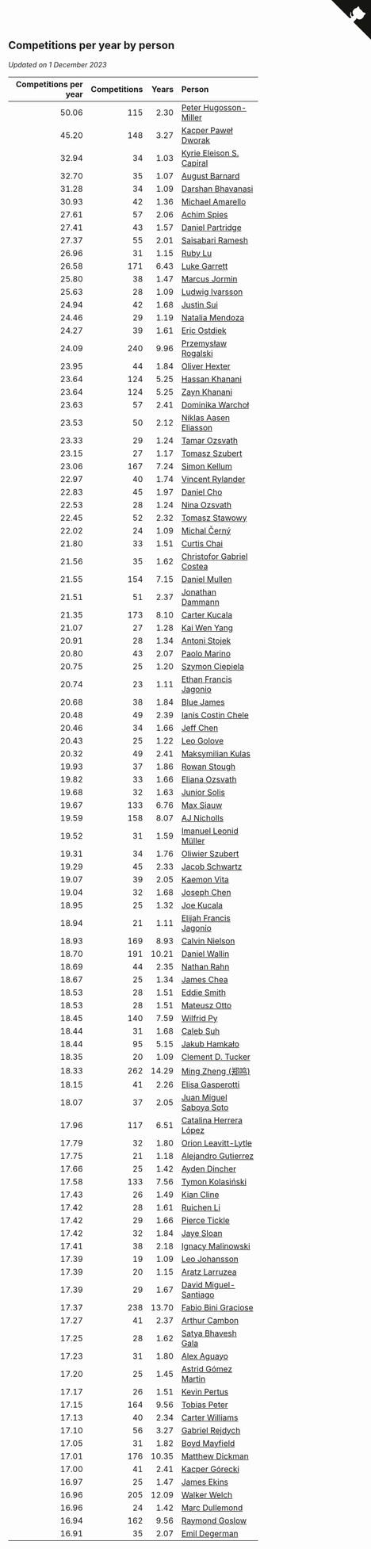 ## Competitions per year by person

*Updated on  1 December 2023*

| Competitions per year | Competitions | Years | Person |
| ---: | ---: | ---: | :--- |
| 50.06 | 115 | 2.30 | [Peter Hugosson-Miller](https://www.worldcubeassociation.org/persons/2021HUGO01) |
| 45.20 | 148 | 3.27 | [Kacper Paweł Dworak](https://www.worldcubeassociation.org/persons/2020DWOR01) |
| 32.94 | 34 | 1.03 | [Kyrie Eleison S. Capiral](https://www.worldcubeassociation.org/persons/2022CAPI02) |
| 32.70 | 35 | 1.07 | [August Barnard](https://www.worldcubeassociation.org/persons/2022BARN21) |
| 31.28 | 34 | 1.09 | [Darshan Bhavanasi](https://www.worldcubeassociation.org/persons/2022BHAV01) |
| 30.93 | 42 | 1.36 | [Michael Amarello](https://www.worldcubeassociation.org/persons/2022AMAR09) |
| 27.61 | 57 | 2.06 | [Achim Spies](https://www.worldcubeassociation.org/persons/2021SPIE01) |
| 27.41 | 43 | 1.57 | [Daniel Partridge](https://www.worldcubeassociation.org/persons/2022PART02) |
| 27.37 | 55 | 2.01 | [Saisabari Ramesh](https://www.worldcubeassociation.org/persons/2021RAME01) |
| 26.96 | 31 | 1.15 | [Ruby Lu](https://www.worldcubeassociation.org/persons/2022LURU01) |
| 26.58 | 171 | 6.43 | [Luke Garrett](https://www.worldcubeassociation.org/persons/2017GARR05) |
| 25.80 | 38 | 1.47 | [Marcus Jormin](https://www.worldcubeassociation.org/persons/2022JORM01) |
| 25.63 | 28 | 1.09 | [Ludwig Ivarsson](https://www.worldcubeassociation.org/persons/2022IVAR01) |
| 24.94 | 42 | 1.68 | [Justin Sui](https://www.worldcubeassociation.org/persons/2022SUIJ01) |
| 24.46 | 29 | 1.19 | [Natalia Mendoza](https://www.worldcubeassociation.org/persons/2022MEND24) |
| 24.27 | 39 | 1.61 | [Eric Ostdiek](https://www.worldcubeassociation.org/persons/2022OSTD01) |
| 24.09 | 240 | 9.96 | [Przemysław Rogalski](https://www.worldcubeassociation.org/persons/2013ROGA02) |
| 23.95 | 44 | 1.84 | [Oliver Hexter](https://www.worldcubeassociation.org/persons/2022HEXT01) |
| 23.64 | 124 | 5.25 | [Hassan Khanani](https://www.worldcubeassociation.org/persons/2018KHAN26) |
| 23.64 | 124 | 5.25 | [Zayn Khanani](https://www.worldcubeassociation.org/persons/2018KHAN28) |
| 23.63 | 57 | 2.41 | [Dominika Warchoł](https://www.worldcubeassociation.org/persons/2021WARC01) |
| 23.53 | 50 | 2.12 | [Niklas Aasen Eliasson](https://www.worldcubeassociation.org/persons/2021ELIA01) |
| 23.33 | 29 | 1.24 | [Tamar Ozsvath](https://www.worldcubeassociation.org/persons/2022OZSV04) |
| 23.15 | 27 | 1.17 | [Tomasz Szubert](https://www.worldcubeassociation.org/persons/2022SZUB02) |
| 23.06 | 167 | 7.24 | [Simon Kellum](https://www.worldcubeassociation.org/persons/2016KELL12) |
| 22.97 | 40 | 1.74 | [Vincent Rylander](https://www.worldcubeassociation.org/persons/2022RYLA01) |
| 22.83 | 45 | 1.97 | [Daniel Cho](https://www.worldcubeassociation.org/persons/2021CHOD01) |
| 22.53 | 28 | 1.24 | [Nina Ozsvath](https://www.worldcubeassociation.org/persons/2022OZSV03) |
| 22.45 | 52 | 2.32 | [Tomasz Stawowy](https://www.worldcubeassociation.org/persons/2021STAW01) |
| 22.02 | 24 | 1.09 | [Michal Černý](https://www.worldcubeassociation.org/persons/2022CERN03) |
| 21.80 | 33 | 1.51 | [Curtis Chai](https://www.worldcubeassociation.org/persons/2022CHAI02) |
| 21.56 | 35 | 1.62 | [Christofor Gabriel Costea](https://www.worldcubeassociation.org/persons/2022COST03) |
| 21.55 | 154 | 7.15 | [Daniel Mullen](https://www.worldcubeassociation.org/persons/2016MULL04) |
| 21.51 | 51 | 2.37 | [Jonathan Dammann](https://www.worldcubeassociation.org/persons/2021DAMM01) |
| 21.35 | 173 | 8.10 | [Carter Kucala](https://www.worldcubeassociation.org/persons/2015KUCA01) |
| 21.07 | 27 | 1.28 | [Kai Wen Yang](https://www.worldcubeassociation.org/persons/2022YANG19) |
| 20.91 | 28 | 1.34 | [Antoni Stojek](https://www.worldcubeassociation.org/persons/2022STOJ03) |
| 20.80 | 43 | 2.07 | [Paolo Marino](https://www.worldcubeassociation.org/persons/2021MARI04) |
| 20.75 | 25 | 1.20 | [Szymon Ciepiela](https://www.worldcubeassociation.org/persons/2022CIEP01) |
| 20.74 | 23 | 1.11 | [Ethan Francis Jagonio](https://www.worldcubeassociation.org/persons/2022JAGO03) |
| 20.68 | 38 | 1.84 | [Blue James](https://www.worldcubeassociation.org/persons/2022JAME01) |
| 20.48 | 49 | 2.39 | [Ianis Costin Chele](https://www.worldcubeassociation.org/persons/2021CHEL01) |
| 20.46 | 34 | 1.66 | [Jeff Chen](https://www.worldcubeassociation.org/persons/2022CHEN19) |
| 20.43 | 25 | 1.22 | [Leo Golove](https://www.worldcubeassociation.org/persons/2022GOLO02) |
| 20.32 | 49 | 2.41 | [Maksymilian Kulas](https://www.worldcubeassociation.org/persons/2021KULA02) |
| 19.93 | 37 | 1.86 | [Rowan Stough](https://www.worldcubeassociation.org/persons/2022STOU01) |
| 19.82 | 33 | 1.66 | [Eliana Ozsvath](https://www.worldcubeassociation.org/persons/2022OZSV01) |
| 19.68 | 32 | 1.63 | [Junior Solis](https://www.worldcubeassociation.org/persons/2022SOLI03) |
| 19.67 | 133 | 6.76 | [Max Siauw](https://www.worldcubeassociation.org/persons/2017SIAU02) |
| 19.59 | 158 | 8.07 | [AJ Nicholls](https://www.worldcubeassociation.org/persons/2015NICH04) |
| 19.52 | 31 | 1.59 | [Imanuel Leonid Müller](https://www.worldcubeassociation.org/persons/2022MULL02) |
| 19.31 | 34 | 1.76 | [Oliwier Szubert](https://www.worldcubeassociation.org/persons/2022SZUB01) |
| 19.29 | 45 | 2.33 | [Jacob Schwartz](https://www.worldcubeassociation.org/persons/2021SCHW01) |
| 19.07 | 39 | 2.05 | [Kaemon Vita](https://www.worldcubeassociation.org/persons/2021VITA01) |
| 19.04 | 32 | 1.68 | [Joseph Chen](https://www.worldcubeassociation.org/persons/2022CHEN16) |
| 18.95 | 25 | 1.32 | [Joe Kucala](https://www.worldcubeassociation.org/persons/2022KUCA01) |
| 18.94 | 21 | 1.11 | [Elijah Francis Jagonio](https://www.worldcubeassociation.org/persons/2022JAGO02) |
| 18.93 | 169 | 8.93 | [Calvin Nielson](https://www.worldcubeassociation.org/persons/2014NIEL03) |
| 18.70 | 191 | 10.21 | [Daniel Wallin](https://www.worldcubeassociation.org/persons/2013WALL03) |
| 18.69 | 44 | 2.35 | [Nathan Rahn](https://www.worldcubeassociation.org/persons/2021RAHN01) |
| 18.67 | 25 | 1.34 | [James Chea](https://www.worldcubeassociation.org/persons/2022CHEA05) |
| 18.53 | 28 | 1.51 | [Eddie Smith](https://www.worldcubeassociation.org/persons/2022SMIT20) |
| 18.53 | 28 | 1.51 | [Mateusz Otto](https://www.worldcubeassociation.org/persons/2022OTTO01) |
| 18.45 | 140 | 7.59 | [Wilfrid Py](https://www.worldcubeassociation.org/persons/2016PYWI01) |
| 18.44 | 31 | 1.68 | [Caleb Suh](https://www.worldcubeassociation.org/persons/2022SUHC01) |
| 18.44 | 95 | 5.15 | [Jakub Hamkało](https://www.worldcubeassociation.org/persons/2018HAMK01) |
| 18.35 | 20 | 1.09 | [Clement D. Tucker](https://www.worldcubeassociation.org/persons/2022TUCK09) |
| 18.33 | 262 | 14.29 | [Ming Zheng (郑鸣)](https://www.worldcubeassociation.org/persons/2009ZHEN11) |
| 18.15 | 41 | 2.26 | [Elisa Gasperotti](https://www.worldcubeassociation.org/persons/2021GASP01) |
| 18.07 | 37 | 2.05 | [Juan Miguel Saboya Soto](https://www.worldcubeassociation.org/persons/2021SOTO01) |
| 17.96 | 117 | 6.51 | [Catalina Herrera López](https://www.worldcubeassociation.org/persons/2017LOPE31) |
| 17.79 | 32 | 1.80 | [Orion Leavitt-Lytle](https://www.worldcubeassociation.org/persons/2022LEAV01) |
| 17.75 | 21 | 1.18 | [Alejandro Gutierrez](https://www.worldcubeassociation.org/persons/2022GUTI09) |
| 17.66 | 25 | 1.42 | [Ayden Dincher](https://www.worldcubeassociation.org/persons/2022DINC01) |
| 17.58 | 133 | 7.56 | [Tymon Kolasiński](https://www.worldcubeassociation.org/persons/2016KOLA02) |
| 17.43 | 26 | 1.49 | [Kian Cline](https://www.worldcubeassociation.org/persons/2022CLIN01) |
| 17.42 | 28 | 1.61 | [Ruichen Li](https://www.worldcubeassociation.org/persons/2022LIRU02) |
| 17.42 | 29 | 1.66 | [Pierce Tickle](https://www.worldcubeassociation.org/persons/2022TICK01) |
| 17.42 | 32 | 1.84 | [Jaye Sloan](https://www.worldcubeassociation.org/persons/2022SLOA01) |
| 17.41 | 38 | 2.18 | [Ignacy Malinowski](https://www.worldcubeassociation.org/persons/2021MALI02) |
| 17.39 | 19 | 1.09 | [Leo Johansson](https://www.worldcubeassociation.org/persons/2022JOHA08) |
| 17.39 | 20 | 1.15 | [Aratz Larruzea](https://www.worldcubeassociation.org/persons/2022LARR02) |
| 17.39 | 29 | 1.67 | [David Miguel-Santiago](https://www.worldcubeassociation.org/persons/2022MIGU02) |
| 17.37 | 238 | 13.70 | [Fabio Bini Graciose](https://www.worldcubeassociation.org/persons/2010GRAC02) |
| 17.27 | 41 | 2.37 | [Arthur Cambon](https://www.worldcubeassociation.org/persons/2021CAMB01) |
| 17.25 | 28 | 1.62 | [Satya Bhavesh Gala](https://www.worldcubeassociation.org/persons/2022GALA03) |
| 17.23 | 31 | 1.80 | [Alex Aguayo](https://www.worldcubeassociation.org/persons/2022AGUA01) |
| 17.20 | 25 | 1.45 | [Astrid Gómez Martin](https://www.worldcubeassociation.org/persons/2022MART26) |
| 17.17 | 26 | 1.51 | [Kevin Pertus](https://www.worldcubeassociation.org/persons/2022PERT01) |
| 17.15 | 164 | 9.56 | [Tobias Peter](https://www.worldcubeassociation.org/persons/2014PETE03) |
| 17.13 | 40 | 2.34 | [Carter Williams](https://www.worldcubeassociation.org/persons/2021WILL06) |
| 17.10 | 56 | 3.27 | [Gabriel Rejdych](https://www.worldcubeassociation.org/persons/2020REJD01) |
| 17.05 | 31 | 1.82 | [Boyd Mayfield](https://www.worldcubeassociation.org/persons/2022MAYF01) |
| 17.01 | 176 | 10.35 | [Matthew Dickman](https://www.worldcubeassociation.org/persons/2013DICK01) |
| 17.00 | 41 | 2.41 | [Kacper Górecki](https://www.worldcubeassociation.org/persons/2021GORE01) |
| 16.97 | 25 | 1.47 | [James Ekins](https://www.worldcubeassociation.org/persons/2022EKIN01) |
| 16.96 | 205 | 12.09 | [Walker Welch](https://www.worldcubeassociation.org/persons/2011WELC01) |
| 16.96 | 24 | 1.42 | [Marc Dullemond](https://www.worldcubeassociation.org/persons/2022DULL01) |
| 16.94 | 162 | 9.56 | [Raymond Goslow](https://www.worldcubeassociation.org/persons/2014GOSL01) |
| 16.91 | 35 | 2.07 | [Emil Degerman](https://www.worldcubeassociation.org/persons/2021DEGE01) |


<a href="https://github.com/jonatanklosko/wca_statistics" class="github-corner" aria-label="View source on Github"><svg width="80" height="80" viewBox="0 0 250 250" style="fill:#151513; color:#fff; position: absolute; top: 0; border: 0; right: 0;" aria-hidden="true"><path d="M0,0 L115,115 L130,115 L142,142 L250,250 L250,0 Z"></path><path d="M128.3,109.0 C113.8,99.7 119.0,89.6 119.0,89.6 C122.0,82.7 120.5,78.6 120.5,78.6 C119.2,72.0 123.4,76.3 123.4,76.3 C127.3,80.9 125.5,87.3 125.5,87.3 C122.9,97.6 130.6,101.9 134.4,103.2" fill="currentColor" style="transform-origin: 130px 106px;" class="octo-arm"></path><path d="M115.0,115.0 C114.9,115.1 118.7,116.5 119.8,115.4 L133.7,101.6 C136.9,99.2 139.9,98.4 142.2,98.6 C133.8,88.0 127.5,74.4 143.8,58.0 C148.5,53.4 154.0,51.2 159.7,51.0 C160.3,49.4 163.2,43.6 171.4,40.1 C171.4,40.1 176.1,42.5 178.8,56.2 C183.1,58.6 187.2,61.8 190.9,65.4 C194.5,69.0 197.7,73.2 200.1,77.6 C213.8,80.2 216.3,84.9 216.3,84.9 C212.7,93.1 206.9,96.0 205.4,96.6 C205.1,102.4 203.0,107.8 198.3,112.5 C181.9,128.9 168.3,122.5 157.7,114.1 C157.9,116.9 156.7,120.9 152.7,124.9 L141.0,136.5 C139.8,137.7 141.6,141.9 141.8,141.8 Z" fill="currentColor" class="octo-body"></path></svg></a><style>.github-corner:hover .octo-arm{animation:octocat-wave 560ms ease-in-out}@keyframes octocat-wave{0%,100%{transform:rotate(0)}20%,60%{transform:rotate(-25deg)}40%,80%{transform:rotate(10deg)}}@media (max-width:500px){.github-corner:hover .octo-arm{animation:none}.github-corner .octo-arm{animation:octocat-wave 560ms ease-in-out}}</style>
